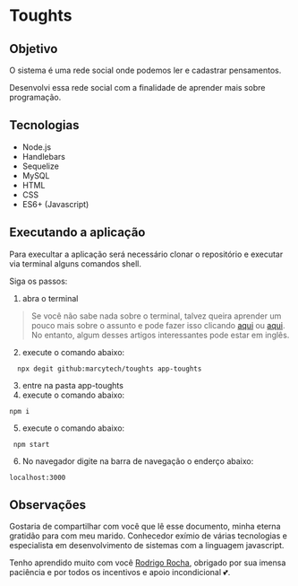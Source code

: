 # Toughts

## Objetivo

 O sistema é uma rede social onde podemos ler e cadastrar pensamentos.

 Desenvolvi essa rede social com a finalidade de aprender mais sobre programação.

 ## Tecnologias 

 * Node.js
 * Handlebars
 * Sequelize
 * MySQL
 * HTML
 * CSS
 * ES6+ (Javascript)

## Executando a aplicação

Para execultar a aplicação será necessário clonar o repositório e executar via terminal alguns comandos shell.

Siga os passos:

1. abra o terminal 

> Se você não sabe nada sobre o terminal, talvez queira aprender um pouco mais sobre o assunto e pode fazer isso  clicando [aqui](http://bit.ly/3EN9qby) ou [aqui](http://bit.ly/3VELPk4). No entanto, algum desses artigos interessantes pode estar em inglês.

2. execute o comando abaixo:

```
  npx degit github:marcytech/toughts app-toughts
```

3. entre na pasta app-toughts
4. execute o comando abaixo:

```
npm i
```
5. execute o comando  abaixo:
```
 npm start 
```
6. No navegador digite na barra de navegação o enderço abaixo:
```
localhost:3000
```  

## Observações

Gostaria de compartilhar com você que lê esse documento, minha eterna gratidão para com meu marido. Conhecedor exímio de várias tecnologias e especialista em desenvolvimento de sistemas com a linguagem javascript.

Tenho aprendido muito com você [Rodrigo Rocha](https://github.com/to-codando), obrigado por sua imensa paciência e por todos os incentivos e apoio incondicional :two_hearts:.
